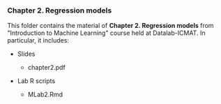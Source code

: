 ### Chapter 2. Regression models

This folder contains the material of **Chapter 2. Regression models** from "Introduction to Machine Learning" course held at Datalab-ICMAT. In particular, it includes:

* Slides
  * chapter2.pdf

* Lab R scripts
  * MLab2.Rmd
